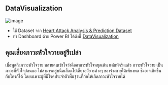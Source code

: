 
## DataVisualization
![image](https://www.emergencyphysicians.org/globalassets/emphysicians/all-images/heart-attack.jpg/Desktop)<br>
- ใช้ Dataset จาก <a href="https://www.kaggle.com/rashikrahmanpritom/heart-attack-analysis-prediction-dataset"> Heart Attack Analysis & Prediction Dataset</a> <br>
- ทำ Dashboard ด้วย Power BI ได้ดังนี้ <a href="https://github.com/sit-2021-int214/016_Heart-Attack-Analysis-Prediction-Dataset/blob/main/team-assignment/final/DataVisualization.md">DataVisualization</a>

## คุณเสี่ยง<strong>ภาวะหัวใจวาย</strong>อยู่รึเปล่า

เมื่อพูดถึงภาวะหัวใจวาย หลายคนเข้าใจว่าคืออาการหัวใจหยุดเต้น แต่แท้จริงแล้ว ภาวะหัวใจวาย เป็นภาวะที่หัวใจอ่อนแอ ไม่สามารถสูบฉีดเลือดไปเลี้ยงอวัยวะต่างๆ ของร่างกายได้เพียงพอ ซึ่งอาจเกิดขึ้นกับใครก็ได้ โดยเฉพาะผู้ที่มีโรคประจำตัวพื้นฐานที่ก่อให้เกิดภาวะหัวใจวายได้

